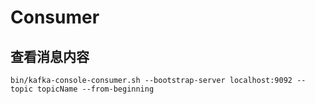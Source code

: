 # Consumer

## 查看消息内容

    bin/kafka-console-consumer.sh --bootstrap-server localhost:9092 --topic topicName --from-beginning